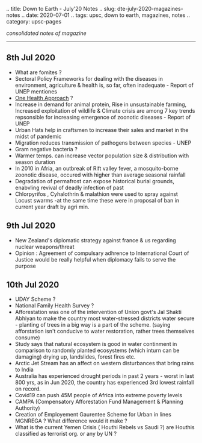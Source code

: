 .. title: Down to Earth - July'20  Notes
.. slug: dte-july-2020-magazines-notes
.. date: 2020-07-01 
.. tags: upsc, down to earth, magazines, notes
.. category: upsc-pages

*consolidated notes of magazine*
<!-- TEASER_END -->

***


## 8th Jul 2020

- What are fomites ?
- Sectoral Policy Frameworks for dealing with the diseases in environment, agriculture & health is, so far, often inadequate - Report of UNEP mentiones
- [One Health Approach](https://www.who.int/news-room/q-a-detail/one-health) ? 
- Increase in demand for animal protein, Rise in unsustainable farming, Increased exploitation of wildlife & Climate crisis are among 7 key trends repsonsible for increasing emergence of zoonotic diseases - Report of UNEP
- Urban Hats help in craftsmen to increase their sales and market in the midst of pandemic
- Migration reduces transmission of pathogens between species - UNEP
- Gram negative bacteria ?
- Warmer temps. can increase vector population size & distribution with season duration
- In 2010 in Afria, an outbreak of Rift valley fever, a mosquito-borne zoonotic disease, occured with higher than average seasonal rainfall
-  Degradation of permafrost can expose historical burial grounds, enabvling revival of deadly infection of past
- Chlorpyrifos , Cyhalothrin & malathion were used to spray against Locust swarms -at the same time these were in proposal of ban in current year draft by agri min.

## 9th Jul 2020

- New Zealand's diplomatic strategy against france & us regarding nuclear weapons/threat
- Opinion : Agreement of compulsary adhrence to International Court of Justice would be really helpful when diplomacy fails to serve the purpose

## 10th Jul 2020

- UDAY Scheme ?
- National Family Health Survey ?
- Afforestation was one of the intervention of Union govt's Jal Shakti Abhiyan to make the country most water-stressed districts water secure - planting of trees in a big way is a part of the scheme. (saying afforstation isn't conducive to water restoration, rather trees themselves consume)
- Study says that natural ecosystem is good in water continment in comparison to randomly planted ecosystems (which inturn can be damaging) drying up, landslides, forest fires etc.
- Arctic Jet Stream has an affect on western disturbances that bring rains to India
- Australia has experienced drought periods in past 2 years - worst in last 800 yrs, as in Jun 2020, the country has experienced 3rd lowest rainfall on record.
- Covid19 can push 45M people of Africa into extreme poverty levels
- CAMPA (Compensatory Afforestation Fund Management & Planning Authority)
- Creation of Employement Gaurentee Scheme for Urban in lines MGNREGA ? What difference would it make ? 
- What is the current Yemen Crisis ( Houthi Rebels vs Saudi ?) are Houthis classified as terrorist org. or any by UN ?
